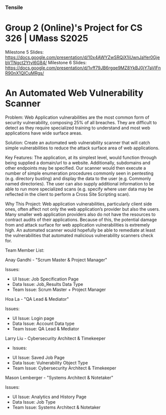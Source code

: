 ### Tensile
# Group 2 (Online)'s Project for CS 326 | UMass S2025

Milestone 5 Slides: https://docs.google.com/presentation/d/10x4AWYZwSRQiX1iUwnJaYer0GjebVTNgct2YtyI6G84/
Milestone 6 Slides: https://docs.google.com/presentation/d/1vff79JB6rgqe9MZ8YkBJ0jY7aVIFnR90nX1QICuMRgs/

# An Automated Web Vulnerability Scanner

Problem: Web Application vulnerabilities are the most common form of security vulnerability, composing 25% of all breaches. They are difficult to detect as they require specialized training to understand and most web applications have wide surface areas.

Solution: Create an automated web vulnerability scanner that will catch simple vulnerabilities to reduce the attack surface area of web applications.

Key Features: The application, at its simplest level, would function through being supplied a domain/url to a website. Additionally, subdomains and other endpoints may be specified. Our scanner would then execute a number of simple enumeration procedures commonly seen in pentesting (e.g. directory busting) and display the data to the user (e.g. Commonly named directories). The user can also supply additional information to be able to run more specialized scans (e.g. specify where user data may be reflected in the client to perform a Cross Site Scripting scan). 

Why This Project: Web application vulnerabilities, particularly client side ones, often affect not only the web application’s provider but also the users. Many smaller web application providers also do not have the resources to contract audits of their applications. Because of this, the potential damage from and attack surface for web application vulnerabilities is extremely high. An automated scanner would hopefully be able to remediate at least the vulnerabilities that automated malicious vulnerability scanners check for.

Team Member List:

Anay Gandhi - "Scrum Master & Project Manager"

Issues:
+ UI Issue: Job Specification Page
+ Data Issue: Job_Results Data Type
+ Team Issue: Scrum Master + Project Manager
  
Hoa La - "QA Lead & Mediator"

Issues: 
+ UI Issue: Login page 
+ Data Issue: Account Data type 
+ Team Issue:  QA Lead & Mediator


Larry Liu - Cybersecurity Architect & Timekeeper
- Issues:
+ UI Issue: Saved Job Page
+ Data Issue: Vulnerability Object Type
+ Team Issue: Cybersecurity Architect & Timekeeper
  
Mason Lemberger - "Systems Architect & Notetaker"

Issues:
+ UI Issue: Analytics and History Page
+ Data Issue: Job Type
+ Team Issue: Systems Architect & Notetaker
